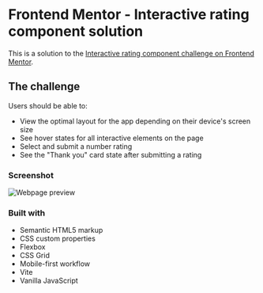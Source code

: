 # Frontend Mentor - Interactive rating component solution

This is a solution to the [Interactive rating component challenge on Frontend Mentor](https://www.frontendmentor.io/challenges/interactive-rating-component-koxpeBUmI).

## The challenge

Users should be able to:

- View the optimal layout for the app depending on their device's screen size
- See hover states for all interactive elements on the page
- Select and submit a number rating
- See the "Thank you" card state after submitting a rating

### Screenshot

![Webpage preview](./screenshot.jpg)

### Built with

- Semantic HTML5 markup
- CSS custom properties
- Flexbox
- CSS Grid
- Mobile-first workflow
- Vite
- Vanilla JavaScript
